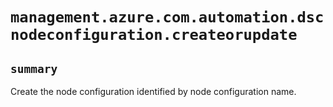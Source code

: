 # `management.azure.com.automation.dscnodeconfiguration.createorupdate`

## `summary`
Create the node configuration identified by node configuration name.


